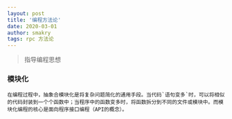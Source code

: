 ```yaml
---
layout: post
title: '编程方法论'
date: 2020-03-01
author: smakry
tags: rpc 方法论
---
```


> 指导编程思想

### 模块化

    在编程过程中，抽象合模块化是将复杂问题简化的通用手段。当代码`语句变多`时，可以将相似的代码封装到一个个函数中；当程序中的函数变多时，将函数拆分到不同的文件或模块中。而模块化编程的核心是面向程序接口编程（API的概念）。
